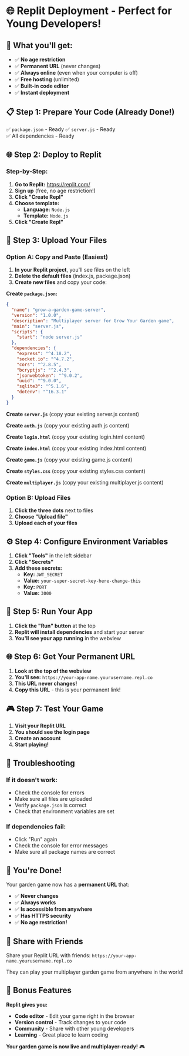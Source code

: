 # 🌐 Replit Deployment - Perfect for Young Developers!

## 🎯 **What you'll get:**
- ✅ **No age restriction**
- ✅ **Permanent URL** (never changes)
- ✅ **Always online** (even when your computer is off)
- ✅ **Free hosting** (unlimited)
- ✅ **Built-in code editor**
- ✅ **Instant deployment**

## 📋 **Step 1: Prepare Your Code (Already Done!)**
✅ `package.json` - Ready
✅ `server.js` - Ready  
✅ All dependencies - Ready

## 🌐 **Step 2: Deploy to Replit**

### **Step-by-Step:**

1. **Go to Replit:** https://replit.com/
2. **Sign up** (free, no age restriction!)
3. **Click "Create Repl"**
4. **Choose template:**
   - **Language:** `Node.js`
   - **Template:** `Node.js`
5. **Click "Create Repl"**

## 📁 **Step 3: Upload Your Files**

### **Option A: Copy and Paste (Easiest)**

1. **In your Replit project**, you'll see files on the left
2. **Delete the default files** (index.js, package.json)
3. **Create new files** and copy your code:

**Create `package.json`:**
```json
{
  "name": "grow-a-garden-game-server",
  "version": "1.0.0",
  "description": "Multiplayer server for Grow Your Garden game",
  "main": "server.js",
  "scripts": {
    "start": "node server.js"
  },
  "dependencies": {
    "express": "^4.18.2",
    "socket.io": "^4.7.2",
    "cors": "^2.8.5",
    "bcryptjs": "^2.4.3",
    "jsonwebtoken": "^9.0.2",
    "uuid": "^9.0.0",
    "sqlite3": "^5.1.6",
    "dotenv": "^16.3.1"
  }
}
```

**Create `server.js`** (copy your existing server.js content)

**Create `auth.js`** (copy your existing auth.js content)

**Create `login.html`** (copy your existing login.html content)

**Create `index.html`** (copy your existing index.html content)

**Create `game.js`** (copy your existing game.js content)

**Create `styles.css`** (copy your existing styles.css content)

**Create `multiplayer.js`** (copy your existing multiplayer.js content)

### **Option B: Upload Files**

1. **Click the three dots** next to files
2. **Choose "Upload file"**
3. **Upload each of your files**

## ⚙️ **Step 4: Configure Environment Variables**

1. **Click "Tools"** in the left sidebar
2. **Click "Secrets"**
3. **Add these secrets:**
   - **Key:** `JWT_SECRET`
   - **Value:** `your-super-secret-key-here-change-this`
   - **Key:** `PORT`
   - **Value:** `3000`

## 🚀 **Step 5: Run Your App**

1. **Click the "Run" button** at the top
2. **Replit will install dependencies** and start your server
3. **You'll see your app running** in the webview

## 🌐 **Step 6: Get Your Permanent URL**

1. **Look at the top of the webview**
2. **You'll see:** `https://your-app-name.yourusername.repl.co`
3. **This URL never changes!**
4. **Copy this URL** - this is your permanent link!

## 🎮 **Step 7: Test Your Game**

1. **Visit your Replit URL**
2. **You should see the login page**
3. **Create an account**
4. **Start playing!**

## 🔧 **Troubleshooting**

### **If it doesn't work:**
- Check the console for errors
- Make sure all files are uploaded
- Verify `package.json` is correct
- Check that environment variables are set

### **If dependencies fail:**
- Click "Run" again
- Check the console for error messages
- Make sure all package names are correct

## 🎉 **You're Done!**

Your garden game now has a **permanent URL** that:
- ✅ **Never changes**
- ✅ **Always works**
- ✅ **Is accessible from anywhere**
- ✅ **Has HTTPS security**
- ✅ **No age restriction!**

## 📱 **Share with Friends**

Share your Replit URL with friends:
`https://your-app-name.yourusername.repl.co`

They can play your multiplayer garden game from anywhere in the world!

## 🌟 **Bonus Features**

**Replit gives you:**
- **Code editor** - Edit your game right in the browser
- **Version control** - Track changes to your code
- **Community** - Share with other young developers
- **Learning** - Great place to learn coding

**Your garden game is now live and multiplayer-ready!** 🎮
